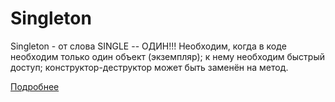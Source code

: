 # Singleton
Singleton - от слова SINGLE -- ОДИН!!!
Необходим, когда в коде необходим только один объект (экземпляр); к нему необходим быстрый доступ; конструктор-деструктор может быть заменён на метод.

[Подробнее](https://refactoring.guru/design-patterns/singleton)